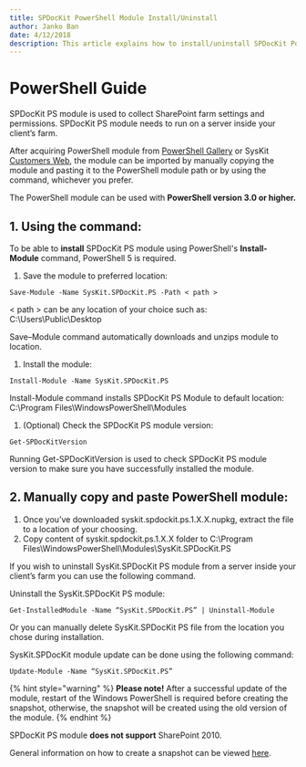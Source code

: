 ```yaml
---
title: SPDocKit PowerShell Module Install/Uninstall
author: Janko Ban
date: 4/12/2018
description: This article explains how to install/uninstall SPDocKit PowerShell Module.
---
```


# PowerShell Guide

SPDocKit PS module is used to collect SharePoint farm settings and permissions. SPDocKit PS module needs to run on a server inside your client’s farm.

After acquiring PowerShell module from [PowerShell Gallery](https://www.powershellgallery.com/packages/SysKit.SPDocKit.PS/) or SysKit [Customers Web](https://my.syskit.com), the module can be imported by manually copying the module and pasting it to the PowerShell module path or by using the command, whichever you prefer.

The PowerShell module can be used with **PowerShell version 3.0 or higher.**

## 1.    Using the  command:

To be able to **install** SPDocKit PS module using PowerShell's **Install-Module** command, PowerShell 5 is required.

1. Save the module to preferred location:

```text
Save-Module -Name SysKit.SPDocKit.PS -Path < path >
```

&lt; path &gt; can be any location of your choice such as: C:\Users\Public\Desktop

Save–Module command automatically downloads and unzips module to location.

1. Install the module:

```text
Install-Module -Name SysKit.SPDocKit.PS
```

Install-Module command installs SPDocKit PS Module to default location: C:\Program Files\WindowsPowerShell\Modules

1. \(Optional\) Check the SPDocKit PS module version:

```text
Get-SPDocKitVersion
```

Running Get-SPDocKitVersion is used to check SPDocKit PS module version to make sure you have successfully installed the module.

## 2.    Manually copy and paste PowerShell module:

1. Once you’ve downloaded syskit.spdockit.ps.1.X.X.nupkg, extract the file to a location of your choosing.
2. Copy content of syskit.spdockit.ps.1.X.X folder to C:\Program Files\WindowsPowerShell\Modules\SysKit.SPDocKit.PS

If you wish to uninstall SysKit.SPDocKit PS module from a server inside your client’s farm you can use the following command.

Uninstall the SysKit.SPDocKit PS module:

```text
Get-InstalledModule -Name “SysKit.SPDocKit.PS” | Uninstall-Module
```

Or you can manually delete SysKit.SPDocKit PS file from the location you chose during installation.

SysKit.SPDocKit module update can be done using the following command:

```text
Update-Module -Name “SysKit.SPDocKit.PS”
```

{% hint style="warning" %}
**Please note!** After a successful update of the module, restart of the Windows PowerShell is required before creating the snapshot, otherwise, the snapshot will be created using the old version of the module.
{% endhint %}

SPDocKit PS module **does not support** SharePoint 2010.

General information on how to create a snapshot can be viewed [here](../how-to/create-snapshot.md).

